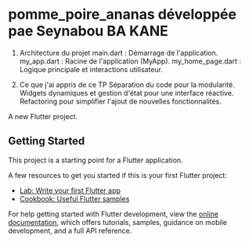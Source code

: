 # pomme_poire_ananas développée pae Seynabou BA KANE

1. Architecture du projet
main.dart : Démarrage de l'application.
my_app.dart : Racine de l'application (MyApp).
my_home_page.dart : Logique principale et interactions utilisateur.

2. Ce que j'ai appris de ce TP
Séparation du code pour la modularité.
Widgets dynamiques et gestion d'état pour une interface réactive.
Refactoring pour simplifier l'ajout de nouvelles fonctionnalités.

A new Flutter project.

## Getting Started

This project is a starting point for a Flutter application.

A few resources to get you started if this is your first Flutter project:

- [Lab: Write your first Flutter app](https://docs.flutter.dev/get-started/codelab)
- [Cookbook: Useful Flutter samples](https://docs.flutter.dev/cookbook)

For help getting started with Flutter development, view the
[online documentation](https://docs.flutter.dev/), which offers tutorials,
samples, guidance on mobile development, and a full API reference.
